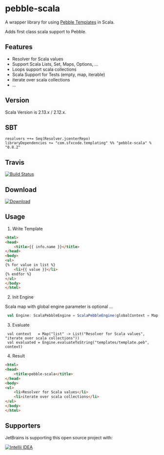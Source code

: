 # pebble-scala

A wrapper library for using [Pebble Templates](https://pebbletemplates.io/) in Scala.

Adds first class scala support to Pebble.

## Features

* Resolver for Scala values
* Support Scala Lists, Set, Maps, Options, ...
* Loops support scala collections
* Scala Support for Tests (empty, map, iterable)
* iterate over scala collections
* ...


## Version
Scala Version is 2.13.x / 2.12.x.

## SBT

```
resolvers ++= Seq(Resolver.jcenterRepo)
libraryDependencies += "com.sfxcode.templating" %% "pebble-scala" % "0.8.2"
```

## Travis

[![Build Status](https://travis-ci.org/sfxcode/pebble-scala.svg?branch=master)](https://travis-ci.org/sfxcode/pebble-scala)

## Download

[ ![Download](https://api.bintray.com/packages/sfxcode/maven/pebble-scala/images/download.svg) ](https://bintray.com/sfxcode/maven/pebble-scala/_latestVersion)


## Usage

1. Write Template

```html
<html>
<head>
    <title>{{ info.name }}</title>
</head>
<body>
<ul>
{% for value in list %}
    <li>{{ value }}</li>
{% endfor %}
</ul>
</body>
</html>
```

2. Init Engine

Scala map with global engine parameter is optional ...

```scala
 val Engine: ScalaPebbleEngine = ScalaPebbleEngine(globalContext = Map("header" -> "pebble-scala"))
```

3. Evaluate

```
 val context   = Map("list" -> List("Resolver for Scala values", "iterate over scala collections"))
 val evaluated = Engine.evaluateToString("templates/template.peb", context)
```

4. Result

```html
<html>
<head>
    <title>pebble-scala</title>
</head>
<body>
<ul>
    <li>Resolver for Scala values</li>
    <li>iterate over scala collections</li>
</ul>
</body>
</html>
```

## Supporters

JetBrains is supporting this open source project with:

[![Intellij IDEA](http://www.jetbrains.com/img/logos/logo_intellij_idea.png)](http://www.jetbrains.com/idea/)
